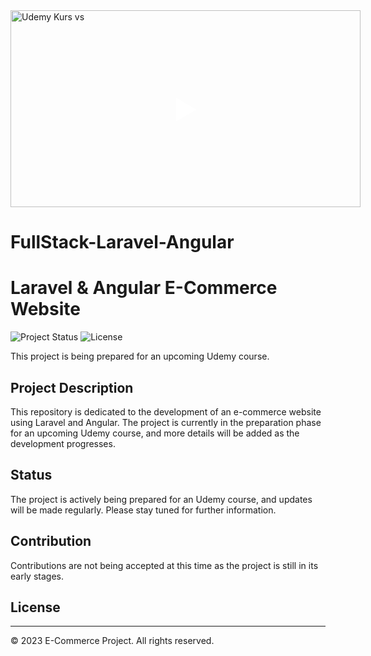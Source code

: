 <a href="https://www.udemy.com/your-course-url" target="_blank">
  <div style="position: relative; display: inline-block;">
    <img src="https://img.youtube.com/vi/rRYKIWMkUGQ/0.jpg" alt="Udemy Kurs vs" width="560" height="315">
    <div style="position: absolute; top: 50%; left: 50%; transform: translate(-50%, -50%); color: #fff; font-size: 3em;">
      ▶️
    </div>
  </div>
</a>





# FullStack-Laravel-Angular


# Laravel & Angular E-Commerce Website

![Project Status](https://img.shields.io/badge/Status-In%20Progress-blue)
![License](https://img.shields.io/badge/License-MIT-green)

This project is being prepared for an upcoming Udemy course.

## Project Description

This repository is dedicated to the development of an e-commerce website using Laravel and Angular. The project is currently in the preparation phase for an upcoming Udemy course, and more details will be added as the development progresses.

## Status

The project is actively being prepared for an Udemy course, and updates will be made regularly. Please stay tuned for further information.

## Contribution

Contributions are not being accepted at this time as the project is still in its early stages.

## License

---
© 2023 E-Commerce Project. All rights reserved.


